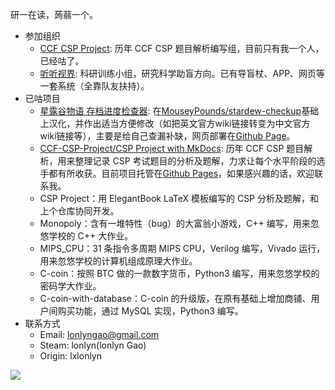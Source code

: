 研一在读，蒟蒻一个。
- 参加组织
  - [CCF CSP Project](https://github.com/CCF-CSP-Project): 历年 CCF CSP 题目解析编写组，目前只有我一个人，已经咕了。
  - [听听视界](https://github.com/View-the-world-by-listening): 科研训练小组，研究科学助盲方向。已有导盲杖、APP、网页等一套系统（全靠队友扶持）。
- 已咕项目
  - [星露谷物语 存档进度检查器](https://github.com/lxlonlyn/stardew-checkup): 在[MouseyPounds/stardew-checkup](https://github.com/MouseyPounds/stardew-checkup)基础上汉化，并作出适当方便修改（如把英文官方wiki链接转变为中文官方wiki链接等），主要是给自己查漏补缺，网页部署在[Github Page](https://lxlonlyn.github.io/stardew-checkup/)。
  - [CCF-CSP-Project/CSP Project with MkDocs](https://github.com/CCF-CSP-Project/CSP-Project-with-MkDocs): 历年 CCF CSP 题目解析，用来整理记录 CSP 考试题目的分析及题解，力求让每个水平阶段的选手都有所收获。目前项目托管在[Github Pages](https://ccf-csp-project.github.io/CSP-Project-with-MkDocs/)，如果感兴趣的话，欢迎联系我。
  - CSP Project：用 ElegantBook LaTeX 模板编写的 CSP 分析及题解，和上个仓库协同开发。
  - Monopoly：含有一堆特性（bug）的大富翁小游戏，C++ 编写，用来忽悠学校的 C++ 大作业。
  - MIPS_CPU：31 条指令多周期 MIPS CPU，Verilog 编写，Vivado 运行，用来忽悠学校的计算机组成原理大作业。
  - C-coin：按照 BTC 做的一款数字货币，Python3 编写，用来忽悠学校的密码学大作业。
  - C-coin-with-database：C-coin 的升级版，在原有基础上增加商铺、用户间购买功能，通过 MySQL 实现，Python3 编写。
- 联系方式 
  - Email: lonlyngao@gmail.com
  - Steam: lonlyn(lonlyn Gao)
  - Origin: lxlonlyn

<img align="left" src="https://github-readme-stats.vercel.app/api?username=lxlonlyn&show_icons=true">
